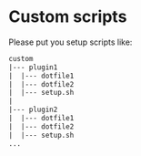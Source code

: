 # Custom scripts

Please put you setup scripts like:

```txt
custom
|--- plugin1
|  |--- dotfile1
|  |--- dotfile2
|  |--- setup.sh
|  
|--- plugin2
|  |--- dotfile1
|  |--- dotfile2
|  |--- setup.sh
...
```